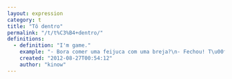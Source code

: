 ```yaml
---
layout: expression
category: t
title: "Tô dentro"
permalink: "/t/t%C3%B4+dentro/"
definitions:
  - definition: "I'm game."
    example: "- Bora comer uma feijuca com uma breja?\n- Fechou! T\u00f4 dentro!"
    created: "2012-08-27T00:54:12"
    author: "kinow"
---
```

